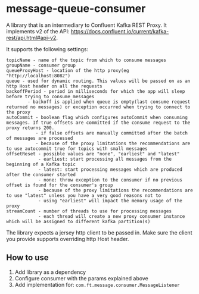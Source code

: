 # message-queue-consumer

A library that is an intermediary to Confluent Kafka REST Proxy. It implements v2 of the API: <https://docs.confluent.io/current/kafka-rest/api.html#api-v2>.

It supports the following settings:


```
topicName - name of the topic from which to consume messages
groupName - consumer group
queueProxyHost - location of the http proxy(eg "http://localhost:8082")
queue - used for dynamic routing. This values will be passed on as an http Host header on all the requests
backoffPeriod - period in milliseconds for which the app will sleep before trying to consume messages 
        - backoff is applied when queue is empty(last consume request returned no messages) or exception occurred when trying to connect to the proxy
autoCommit - boolean flag which configures autoCommit when consuming messages. If true offsets are committed if the consume request to the proxy returns 200.
           - if false offsets are manually committed after the batch of messages are processed
           - because of the proxy limitations the recommendations are to use autocommit true for topics with small messages
offsetReset - possible values are "none", "earliest" and "latest"
            - earliest: start processing all messages from the beginning of a Kafka topic
            - latest: start processing messages which are produced after the consumer started
            - none: throw exception to the consumer if no previous offset is found for the consumer's group
            - because of the proxy limitations the recommendations are to use "latest" unless you have a very good reasons not to
            - using "earliest" will impact the memory usage of the proxy
streamCount - number of threads to use for processing messages
            - each thread will create a new proxy consumer instance which will be assigned to different kafka partition(s)
```
The library expects a jersey http client to be passed in. Make sure the client you provide supports overriding http Host header.

## How to use

1. Add library as a dependency
1. Configure consumer with the params explained above
1. Add implementation for: `com.ft.message.consumer.MessageListener`
